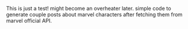 This is just a test! might become an overheater later.
simple code to generate couple posts about marvel characters after fetching them from marvel official API. 
